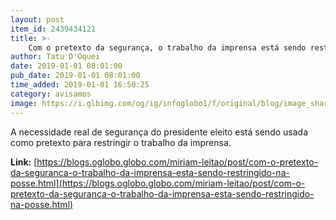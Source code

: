 ```yaml
---
layout: post
item_id: 2439434121
title: >-
    Com o pretexto da segurança, o trabalho da imprensa está sendo restringido na posse
author: Tatu D'Oquei
date: 2019-01-01 08:01:00
pub_date: 2019-01-01 08:01:00
time_added: 2019-01-01 16:50:25
category: avisamos
image: https://i.glbimg.com/og/ig/infoglobo1/f/original/blog/image_share/miriam-leitao.jpg
---
```


A necessidade real de segurança do presidente eleito está sendo usada como pretexto para restringir o trabalho da imprensa.

**Link:** [https://blogs.oglobo.globo.com/miriam-leitao/post/com-o-pretexto-da-seguranca-o-trabalho-da-imprensa-esta-sendo-restringido-na-posse.html](https://blogs.oglobo.globo.com/miriam-leitao/post/com-o-pretexto-da-seguranca-o-trabalho-da-imprensa-esta-sendo-restringido-na-posse.html)

